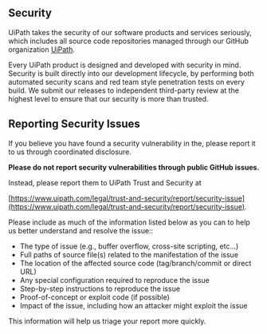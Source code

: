 ## Security

UiPath takes the security of our software products and services seriously, which includes all source code repositories managed through our GitHub organization [UiPath](https://github.com/UiPath).

Every UiPath product is designed and developed with security in mind.
Security is built directly into our development lifecycle, by performing both automated security scans and red team style penetration tests on every build.
We submit our releases to independent third-party review at the highest level to ensure that our security is more than trusted.

## Reporting Security Issues

If you believe you have found a security vulnerability in the, please report it to us through coordinated disclosure.

**Please do not report security vulnerabilities through public GitHub issues.**

Instead, please report them to UiPath Trust and Security at

 [https://www.uipath.com/legal/trust-and-security/report/security-issue](https://www.uipath.com/legal/trust-and-security/report/security-issue).

Please include as much of the information listed below as you can to help us better understand and resolve the issue::

* The type of issue (e.g., buffer overflow, cross-site scripting, etc...)
* Full paths of source file(s) related to the manifestation of the issue
* The location of the affected source code (tag/branch/commit or direct URL)
* Any special configuration required to reproduce the issue
* Step-by-step instructions to reproduce the issue
* Proof-of-concept or exploit code (if possible)
* Impact of the issue, including how an attacker might exploit the issue

This information will help us triage your report more quickly.
